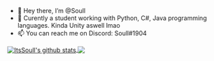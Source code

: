 - 👋 Hey there, I’m @Soull
- 👀 Curently a student working with Python, C#, Java programming languages. Kinda Unity aswell lmao
- 📫 You can reach me on Discord: Soull#1904

<a href="https://github.com/ItsSoull">
  <img align="center" src="https://github-readme-stats.anuraghazra1.vercel.app/api?username=ItsSoull&show_icons=true&include_all_commits=true&theme=dark" alt="ItsSoull's github stats" />
</a>
<a href="https://github.com/ItsSoull">
  <img align="center" src="https://github-readme-stats.anuraghazra1.vercel.app/api/top-langs/?username=ItsSoull&layout=compact&theme=dark" />
</a>
